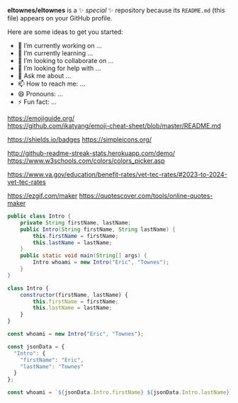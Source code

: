 

**eltownes/eltownes** is a ✨ _special_ ✨ repository because its `README.md` (this file) appears on your GitHub profile.

Here are some ideas to get you started:

- 🔭 I’m currently working on ...
- 🌱 I’m currently learning ...
- 👯 I’m looking to collaborate on ...
- 🤔 I’m looking for help with ...
- 💬 Ask me about ...
- 📫 How to reach me: ...
- 😄 Pronouns: ...
- ⚡ Fun fact: ...

https://emojiguide.org/ <br>
https://github.com/ikatyang/emoji-cheat-sheet/blob/master/README.md

https://shields.io/badges
https://simpleicons.org/

http://github-readme-streak-stats.herokuapp.com/demo/
https://www.w3schools.com/colors/colors_picker.asp

https://www.va.gov/education/benefit-rates/vet-tec-rates/#2023-to-2024-vet-tec-rates

https://ezgif.com/maker
https://quotescover.com/tools/online-quotes-maker

```java
public class Intro {
    private String firstName, lastName;
    public Intro(String firstName, String lastName) {
        this.firstName = firstName;
        this.lastName = lastName; 
    }
    public static void main(String[] args) {
        Intro whoami = new Intro("Eric", "Townes"); 
    }
}
```

```javascript
class Intro {
    constructor(firstName, lastName) {
        this.firstName = firstName;
        this.lastName = lastName;
    }
}

const whoami = new Intro("Eric", "Townes");


```

```javascript
const jsonData = {
  "Intro": {
    "firstName": "Eric",
    "lastName": "Townes"
  }
};

const whoami = `${jsonData.Intro.firstName} ${jsonData.Intro.lastName}`;


```
